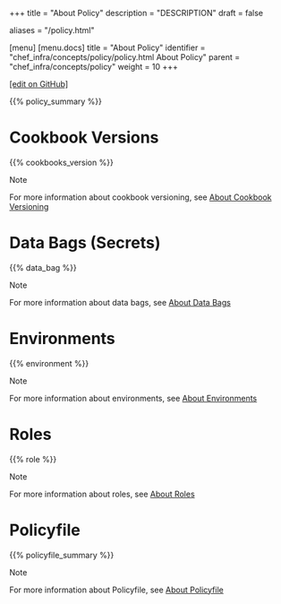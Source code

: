 +++
title = "About Policy"
description = "DESCRIPTION"
draft = false

aliases = "/policy.html"

[menu]
  [menu.docs]
    title = "About Policy"
    identifier = "chef_infra/concepts/policy/policy.html About Policy"
    parent = "chef_infra/concepts/policy"
    weight = 10
+++    

[\[edit on
GitHub\]](https://github.com/chef/chef-web-docs/blob/master/chef_master/source/policy.rst)

{{% policy_summary %}}

Cookbook Versions
=================

{{% cookbooks_version %}}

<div class="note" markdown="1">

<div class="admonition-title" markdown="1">

Note

</div>

For more information about cookbook versioning, see [About Cookbook
Versioning](/cookbook_versioning/)

</div>

Data Bags (Secrets)
===================

{{% data_bag %}}

<div class="note" markdown="1">

<div class="admonition-title" markdown="1">

Note

</div>

For more information about data bags, see [About Data
Bags](/data_bags/)

</div>

Environments
============

{{% environment %}}

<div class="note" markdown="1">

<div class="admonition-title" markdown="1">

Note

</div>

For more information about environments, see [About
Environments](/environments/)

</div>

Roles
=====

{{% role %}}

<div class="note" markdown="1">

<div class="admonition-title" markdown="1">

Note

</div>

For more information about roles, see [About Roles](/roles/)

</div>

Policyfile
==========

{{% policyfile_summary %}}

<div class="note" markdown="1">

<div class="admonition-title" markdown="1">

Note

</div>

For more information about Policyfile, see [About
Policyfile](/policyfile/)

</div>
